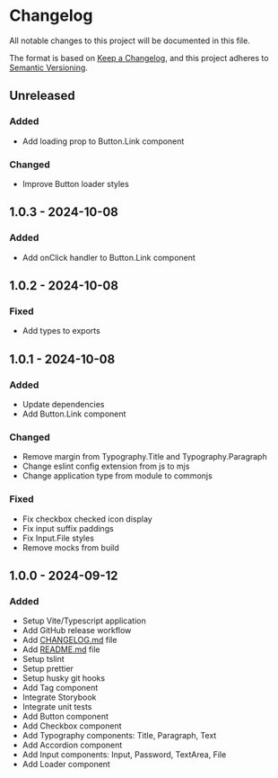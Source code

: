 # Changelog

All notable changes to this project will be documented in this file.

The format is based on [Keep a Changelog](https://keepachangelog.com/en/1.0.0/),
and this project adheres to [Semantic Versioning](https://semver.org/spec/v2.0.0.html).

## Unreleased
### Added
- Add loading prop to Button.Link component

### Changed
- Improve Button loader styles

## 1.0.3 - 2024-10-08
### Added
- Add onClick handler to Button.Link component

## 1.0.2 - 2024-10-08
### Fixed
- Add types to exports

## 1.0.1 - 2024-10-08
### Added
- Update dependencies
- Add Button.Link component

### Changed
- Remove margin from Typography.Title and Typography.Paragraph
- Change eslint config extension from js to mjs
- Change application type from module to commonjs

### Fixed
- Fix checkbox checked icon display
- Fix input suffix paddings
- Fix Input.File styles
- Remove mocks from build

## 1.0.0 - 2024-09-12
### Added
- Setup Vite/Typescript application
- Add GitHub release workflow
- Add [CHANGELOG.md](CHANGELOG.md) file
- Add [README.md](README.md) file
- Setup tslint
- Setup prettier
- Setup husky git hooks
- Add Tag component
- Integrate Storybook
- Integrate unit tests
- Add Button component
- Add Checkbox component
- Add Typography components: Title, Paragraph, Text
- Add Accordion component
- Add Input components: Input, Password, TextArea, File
- Add Loader component
